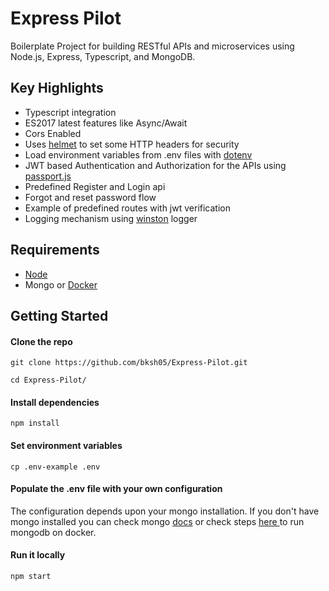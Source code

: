 # Express Pilot

Boilerplate Project for building RESTful APIs and microservices using Node.js, Express, Typescript, and MongoDB.


## Key Highlights
<ul>
  <li> Typescript integration </li>
  <li> ES2017 latest features like Async/Await </li>
  <li> Cors Enabled </li>
  <li> Uses <a href="https://github.com/helmetjs/helmet">helmet</a> to set some HTTP headers for security </li>
  <li> Load environment variables from .env files with <a href="https://github.com/rolodato/dotenv-safe">dotenv</a></li>
  <li> JWT based Authentication and Authorization for the APIs using <a href="https://www.passportjs.org/">passport.js</a></li>
  <li> Predefined Register and Login api</li>
  <li> Forgot and reset password flow</l1>
  <li> Example of predefined routes with jwt verification </li>
  <li> Logging mechanism using <a href="https://github.com/winstonjs/winston">winston</a> logger </li>
</ul>


## Requirements
<ul>
  <li> <a href="https://nodejs.org/en/download/current/" target="_blank">Node</a> </li>
  <li> Mongo or <a href="">Docker</a></li>
</ul>


## Getting Started

#### Clone the repo
```
git clone https://github.com/bksh05/Express-Pilot.git

cd Express-Pilot/
```

#### Install dependencies
```
npm install
```

#### Set environment variables
```
cp .env-example .env
```

#### Populate the .env file with your own configuration

  The configuration depends upon your mongo installation. If you don't have mongo installed you can check mongo <a href="https://www.mongodb.com/docs/manual/installation/">docs</a> or check steps <a href="https://github.com/bksh05/Express-Pilot/blob/main/setup/Readme.md"> here </a> to run mongodb on docker.
  
#### Run it locally
```
npm start
```
